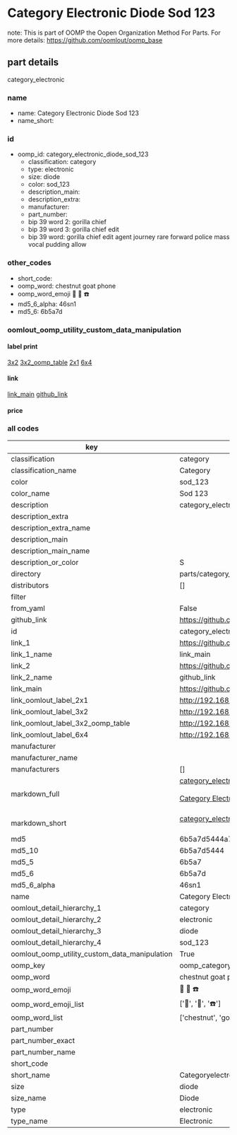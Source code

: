 # Category Electronic Diode Sod 123  

note: This is part of OOMP the Oopen Organization Method For Parts. For more details: https://github.com/oomlout/oomp_base

##  part details



category_electronic

### name
* name: Category Electronic Diode Sod 123
* name_short: 
### id
* oomp_id: category_electronic_diode_sod_123
  * classification: category
  * type: electronic
  * size: diode
  * color: sod_123
  * description_main: 
  * description_extra: 
  * manufacturer: 
  * part_number: 
  * bip 39 word 2: gorilla chief
  * bip 39 word 3: gorilla chief edit
  * bip 39 word: gorilla chief edit agent journey rare forward police mass vocal pudding allow

### other_codes
* short_code: 
* oomp_word: chestnut goat phone
* oomp_word_emoji :chestnut: :goat: :phone:
* md5_6_alpha: 46sn1
* md5_6: 6b5a7d






### oomlout_oomp_utility_custom_data_manipulation
#### label print
[3x2](http://192.168.1.245:1112/?label=oomp%2046sn1)
[3x2_oomp_table](http://192.168.1.107:1112/?label=oomp%2046sn1)
[2x1](http://192.168.1.242:1112/?label=oomp%2046sn1)
[6x4](http://192.168.1.55:1112/?label=oomp%2046sn1)    

#### link

[link_main](https://github.com/oomlout/oomlout_oomp_current_version_messy/tree/main/parts/category_electronic_diode_sod_123) [github_link](https://github.com/oomlout/oomlout_oomp_part_src/tree/main/parts/category_electronic_diode_sod_123)                             

#### price







### all codes 
| key | value |  
| --- | --- |  
| classification | category |  
| classification_name | Category |  
| color | sod_123 |  
| color_name | Sod 123 |  
| description | category_electronic |  
| description_extra |  |  
| description_extra_name |  |  
| description_main |  |  
| description_main_name |  |  
| description_or_color | S  |  
| directory | parts/category_electronic_diode_sod_123 |  
| distributors | [] |  
| filter |  |  
| from_yaml | False |  
| github_link | https://github.com/oomlout/oomlout_oomp_part_src/tree/main/parts/category_electronic_diode_sod_123 |  
| id | category_electronic_diode_sod_123 |  
| link_1 | https://github.com/oomlout/oomlout_oomp_current_version_messy/tree/main/parts/category_electronic_diode_sod_123 |  
| link_1_name | link_main |  
| link_2 | https://github.com/oomlout/oomlout_oomp_part_src/tree/main/parts/category_electronic_diode_sod_123 |  
| link_2_name | github_link |  
| link_main | https://github.com/oomlout/oomlout_oomp_current_version_messy/tree/main/parts/category_electronic_diode_sod_123 |  
| link_oomlout_label_2x1 | http://192.168.1.242:1112/?label=oomp%2046sn1 |  
| link_oomlout_label_3x2 | http://192.168.1.245:1112/?label=oomp%2046sn1 |  
| link_oomlout_label_3x2_oomp_table | http://192.168.1.107:1112/?label=oomp%2046sn1 |  
| link_oomlout_label_6x4 | http://192.168.1.55:1112/?label=oomp%2046sn1 |  
| manufacturer |  |  
| manufacturer_name |  |  
| manufacturers | [] |  
| markdown_full | [category_electronic_diode_sod_123](https://github.com/oomlout/oomlout_oomp_current_version_messy/tree/main/parts/category_electronic_diode_sod_123)<br>[](https://github.com/oomlout/oomlout_oomp_current_version_messy/tree/main/parts/category_electronic_diode_sod_123)<br>[Category Electronic Diode Sod 123](https://github.com/oomlout/oomlout_oomp_current_version_messy/tree/main/parts/category_electronic_diode_sod_123)<br><br> |  
| markdown_short | [category_electronic_diode_sod_123](https://github.com/oomlout/oomlout_oomp_current_version_messy/tree/main/parts/category_electronic_diode_sod_123)<br><br> |  
| md5 | 6b5a7d5444a7ab7ac83c304e8cc9f325 |  
| md5_10 | 6b5a7d5444 |  
| md5_5 | 6b5a7 |  
| md5_6 | 6b5a7d |  
| md5_6_alpha | 46sn1 |  
| name | Category Electronic Diode Sod 123 |  
| oomlout_detail_hierarchy_1 | category |  
| oomlout_detail_hierarchy_2 | electronic |  
| oomlout_detail_hierarchy_3 | diode |  
| oomlout_detail_hierarchy_4 | sod_123 |  
| oomlout_oomp_utility_custom_data_manipulation | True |  
| oomp_key | oomp_category_electronic_diode_sod_123 |  
| oomp_word | chestnut goat phone |  
| oomp_word_emoji | :chestnut: :goat: :phone: |  
| oomp_word_emoji_list | [':chestnut:', ':goat:', ':phone:'] |  
| oomp_word_list | ['chestnut', 'goat', 'phone'] |  
| part_number |  |  
| part_number_exact |  |  
| part_number_name |  |  
| short_code |  |  
| short_name | Categoryelectronic |  
| size | diode |  
| size_name | Diode |  
| type | electronic |  
| type_name | Electronic |  
